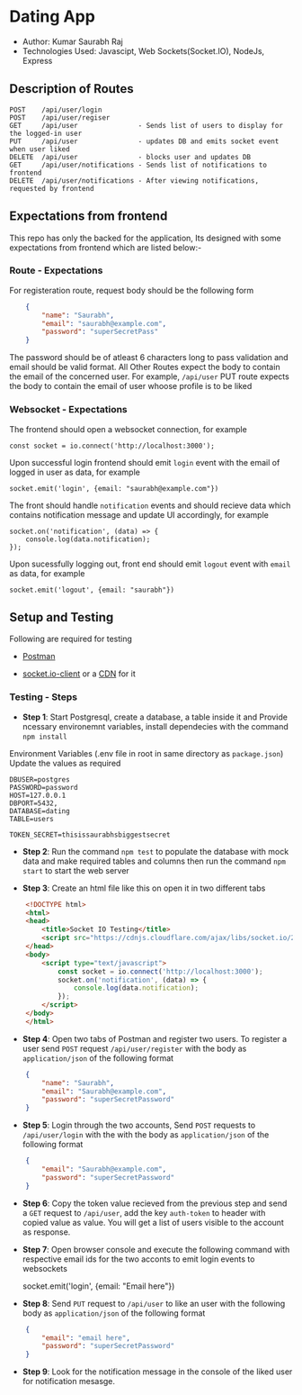 # Dating App

- Author: Kumar Saurabh Raj
- Technologies Used: Javascipt, Web Sockets(Socket.IO), NodeJs, Express

## Description of Routes

    POST    /api/user/login
    POST    /api/user/regiser
    GET     /api/user               - Sends list of users to display for the logged-in user
    PUT     /api/user               - updates DB and emits socket event when user liked
    DELETE  /api/user               - blocks user and updates DB
    GET     /api/user/notifications - Sends list of notifications to frontend
    DELETE  /api/user/notifications - After viewing notifications, requested by frontend

## Expectations from frontend

This repo has only the backed for the application, Its designed with some expectations from frontend which are listed below:-

### Route - Expectations

For registeration route, request body should be the following form

```json
    {
        "name": "Saurabh",
        "email": "saurabh@example.com",
        "password": "superSecretPass"
    }
```

The password should be of atleast 6 characters long to pass validation and email should be valid format.
All Other Routes expect the body to contain the email of the concerned user.
For example, `/api/user` PUT route expects the body to contain the email of user whoose profile is to be liked

### Websocket - Expectations

The frontend should open a websocket connection, for example

    const socket = io.connect('http://localhost:3000');

Upon successful login frontend should emit `login` event with the email of logged in user as data, for example

    socket.emit('login', {email: "saurabh@example.com"})

The front should handle `notification` events and should recieve data which contains notification message and update UI accordingly, for example

    socket.on('notification', (data) => {
        console.log(data.notification);
    });

Upon sucessfully logging out, front end should emit `logout` event with `email` as data, for example

    socket.emit('logout', {email: "saurabh"})

## Setup and Testing

Following are required for testing

- [Postman](https://www.postman.com/)

- [socket.io-client](https://github.com/socketio/socket.io-client) or a [CDN](https://cdnjs.com/libraries/socket.io) for it

### Testing - Steps

- **Step 1**: Start Postgresql, create a database, a table inside it and Provide ncessary environemnt variables, install dependecies with the command `npm install`

Environment Variables (.env file in root in same directory as `package.json`)
Update the values as required

    DBUSER=postgres
    PASSWORD=password
    HOST=127.0.0.1
    DBPORT=5432,
    DATABASE=dating
    TABLE=users

    TOKEN_SECRET=thisissaurabhsbiggestsecret

- **Step 2**: Run the command `npm test` to populate the database with mock data and make required tables and columns then run the command `npm start` to start the web server

- **Step 3**: Create an html file like this on open it in two different tabs

```html
    <!DOCTYPE html>
    <html>
    <head>
        <title>Socket IO Testing</title>
        <script src="https://cdnjs.cloudflare.com/ajax/libs/socket.io/2.3.0/socket.io.js"></script>
    </head>
    <body>
        <script type="text/javascript">
            const socket = io.connect('http://localhost:3000');
            socket.on('notification', (data) => {
                console.log(data.notification);
            });
        </script>
    </body>
    </html>
```

- **Step 4**: Open two tabs of Postman and register two users. To register a user send `POST` request `/api/user/register` with the body as `application/json` of the following format

```json
    {
        "name": "Saurabh",
        "email": "Saurabh@example.com",
        "password": "superSecretPassword"
    }
```

- **Step 5**: Login through the two accounts, Send `POST` requests to `/api/user/login` with the  with the body as `application/json` of the following format

```json
    {
        "email": "Saurabh@example.com",
        "password": "superSecretPassword"
    }
```

- **Step 6**: Copy the token value recieved from the previous step and send a `GET` request to `/api/user`, add the key `auth-token` to header with copied value as value. You will get a list of users visible to the account as response.

- **Step 7**: Open browser console and execute the following command with respective email ids for the two acconts to emit login events to websockets

    socket.emit('login', {email: "Email here"})

- **Step 8**: Send `PUT` request to `/api/user` to like an user with the following body as `application/json` of the following format

```json
    {
        "email": "email here",
        "password": "superSecretPassword"
    }
```

- **Step 9**: Look for the notification message in the console of the liked user for notification mesasge.
